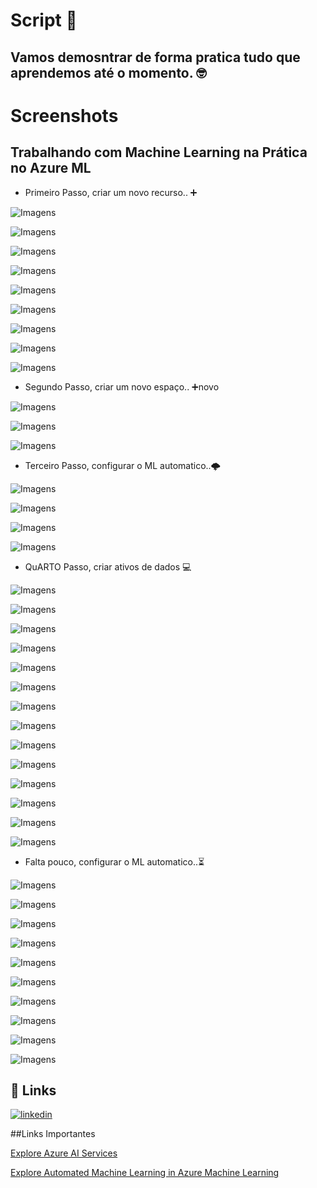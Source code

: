 # Script 📓

## Vamos demosntrar de forma pratica tudo que aprendemos até o momento. 🤓












# Screenshots


 ## Trabalhando com Machine Learning na Prática no Azure ML

-  Primeiro Passo, criar um novo recurso.. ➕

![Imagens](https://github.com/LeandroVirgilio/Principio-de-IA/blob/main/Imagens/1.png?raw=true)

![Imagens](https://github.com/LeandroVirgilio/Principio-de-IA/blob/main/Imagens/2.png?raw=true)

![Imagens](https://github.com/LeandroVirgilio/Principio-de-IA/blob/main/Imagens/3.png?raw=true)

![Imagens](https://github.com/LeandroVirgilio/Principio-de-IA/blob/main/Imagens/4.png?raw=true)

![Imagens](https://github.com/LeandroVirgilio/Principio-de-IA/blob/main/Imagens/5.png?raw=true)

![Imagens](https://github.com/LeandroVirgilio/Principio-de-IA/blob/main/Imagens/6.png?raw=true)

![Imagens](https://github.com/LeandroVirgilio/Principio-de-IA/blob/main/Imagens/7.png?raw=true)

![Imagens](https://github.com/LeandroVirgilio/Principio-de-IA/blob/main/Imagens/8.png?raw=true)

![Imagens](https://github.com/LeandroVirgilio/Principio-de-IA/blob/main/Imagens/9.png?raw=true)

-  Segundo Passo, criar um novo espaço.. ➕novo

![Imagens](https://github.com/LeandroVirgilio/Principio-de-IA/blob/main/Imagens/10.png?raw=true)

![Imagens](https://github.com/LeandroVirgilio/Principio-de-IA/blob/main/Imagens/11.png?raw=true)

![Imagens](https://github.com/LeandroVirgilio/Principio-de-IA/blob/main/Imagens/12.png?raw=true)

- Terceiro Passo, configurar o ML automatico..🌩️

![Imagens](https://github.com/LeandroVirgilio/Principio-de-IA/blob/main/Imagens/13.png?raw=true)

![Imagens](https://github.com/LeandroVirgilio/Principio-de-IA/blob/main/Imagens/14.png?raw=true)

![Imagens](https://github.com/LeandroVirgilio/Principio-de-IA/blob/main/Imagens/15.png?raw=true)


![Imagens](https://github.com/LeandroVirgilio/Principio-de-IA/blob/main/Imagens/16.png?raw=true)

- QuARTO Passo, criar ativos de dados 💻

![Imagens](https://github.com/LeandroVirgilio/Principio-de-IA/blob/main/Imagens/17.png?raw=true)

![Imagens](https://github.com/LeandroVirgilio/Principio-de-IA/blob/main/Imagens/18.png?raw=true)

![Imagens](https://github.com/LeandroVirgilio/Principio-de-IA/blob/main/Imagens/19.png?raw=true)

![Imagens](https://github.com/LeandroVirgilio/Principio-de-IA/blob/main/Imagens/19.png?raw=true) 

![Imagens](https://github.com/LeandroVirgilio/Principio-de-IA/blob/main/Imagens/20.png?raw=true) 

![Imagens](https://github.com/LeandroVirgilio/Principio-de-IA/blob/main/Imagens/21.png?raw=true) 

![Imagens](https://github.com/LeandroVirgilio/Principio-de-IA/blob/main/Imagens/22.png?raw=true) 

![Imagens](https://github.com/LeandroVirgilio/Principio-de-IA/blob/main/Imagens/23.png?raw=true) 

![Imagens](https://github.com/LeandroVirgilio/Principio-de-IA/blob/main/Imagens/24.png?raw=true) 

![Imagens](https://github.com/LeandroVirgilio/Principio-de-IA/blob/main/Imagens/25.png?raw=true) 

![Imagens](https://github.com/LeandroVirgilio/Principio-de-IA/blob/main/Imagens/26.png?raw=true) 

![Imagens](https://github.com/LeandroVirgilio/Principio-de-IA/blob/main/Imagens/27.png?raw=true) 

![Imagens](https://github.com/LeandroVirgilio/Principio-de-IA/blob/main/Imagens/28.png?raw=true) 

![Imagens](https://github.com/LeandroVirgilio/Principio-de-IA/blob/main/Imagens/29.png?raw=true) 

- Falta pouco, configurar o ML automatico..⏳

![Imagens](https://github.com/LeandroVirgilio/Principio-de-IA/blob/main/Imagens/30.png?raw=true) 

![Imagens](https://github.com/LeandroVirgilio/Principio-de-IA/blob/main/Imagens/31.png?raw=true) 

![Imagens](https://github.com/LeandroVirgilio/Principio-de-IA/blob/main/Imagens/32.png?raw=true) 

![Imagens](https://github.com/LeandroVirgilio/Principio-de-IA/blob/main/Imagens/33.png?raw=true) 

![Imagens](https://github.com/LeandroVirgilio/Principio-de-IA/blob/main/Imagens/34.png?raw=true) 

![Imagens](https://github.com/LeandroVirgilio/Principio-de-IA/blob/main/Imagens/35.png?raw=true) 

![Imagens](https://github.com/LeandroVirgilio/Principio-de-IA/blob/main/Imagens/36.png?raw=true) 

![Imagens](https://github.com/LeandroVirgilio/Principio-de-IA/blob/main/Imagens/37.png?raw=true) 

![Imagens](https://github.com/LeandroVirgilio/Principio-de-IA/blob/main/Imagens/38.png?raw=true) 

![Imagens](https://github.com/LeandroVirgilio/Principio-de-IA/blob/main/Imagens/39.png?raw=true)

## 🔗 Links

[![linkedin](https://img.shields.io/badge/linkedin-0A66C2?style=for-the-badge&logo=linkedin&logoColor=white)](https://www.linkedin.com/in/leandro-virgilio-a1460a76/)

##Links Importantes

[Explore Azure AI Services](https://microsoftlearning.github.io/mslearn-ai-fundamentals/Instructions/Labs/02-content-safety.html)

[Explore Automated Machine Learning in Azure Machine Learning](https://microsoftlearning.github.io/mslearn-ai-fundamentals/Instructions/Labs/01-machine-learning.html)